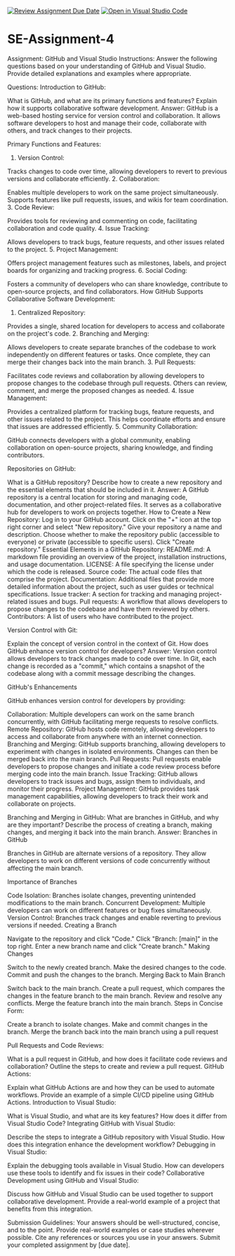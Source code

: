 [![Review Assignment Due Date](https://classroom.github.com/assets/deadline-readme-button-22041afd0340ce965d47ae6ef1cefeee28c7c493a6346c4f15d667ab976d596c.svg)](https://classroom.github.com/a/GvXCZgfk)
[![Open in Visual Studio Code](https://classroom.github.com/assets/open-in-vscode-2e0aaae1b6195c2367325f4f02e2d04e9abb55f0b24a779b69b11b9e10269abc.svg)](https://classroom.github.com/online_ide?assignment_repo_id=15603744&assignment_repo_type=AssignmentRepo)
# SE-Assignment-4
Assignment: GitHub and Visual Studio
Instructions:
Answer the following questions based on your understanding of GitHub and Visual Studio. Provide detailed explanations and examples where appropriate.

Questions:
Introduction to GitHub:

What is GitHub, and what are its primary functions and features? Explain how it supports collaborative software development.
Answer:
GitHub is a web-based hosting service for version control and collaboration. It allows software developers to host and manage their code, collaborate with others, and track changes to their projects.

Primary Functions and Features:

1. Version Control:

Tracks changes to code over time, allowing developers to revert to previous versions and collaborate efficiently.
2. Collaboration:

Enables multiple developers to work on the same project simultaneously.
Supports features like pull requests, issues, and wikis for team coordination.
3. Code Review:

Provides tools for reviewing and commenting on code, facilitating collaboration and code quality.
4. Issue Tracking:

Allows developers to track bugs, feature requests, and other issues related to the project.
5. Project Management:

Offers project management features such as milestones, labels, and project boards for organizing and tracking progress.
6. Social Coding:

Fosters a community of developers who can share knowledge, contribute to open-source projects, and find collaborators.
How GitHub Supports Collaborative Software Development:

1. Centralized Repository:

Provides a single, shared location for developers to access and collaborate on the project's code.
2. Branching and Merging:

Allows developers to create separate branches of the codebase to work independently on different features or tasks. Once complete, they can merge their changes back into the main branch.
3. Pull Requests:

Facilitates code reviews and collaboration by allowing developers to propose changes to the codebase through pull requests. Others can review, comment, and merge the proposed changes as needed.
4. Issue Management:

Provides a centralized platform for tracking bugs, feature requests, and other issues related to the project. This helps coordinate efforts and ensure that issues are addressed efficiently.
5. Community Collaboration:

GitHub connects developers with a global community, enabling collaboration on open-source projects, sharing knowledge, and finding contributors.

Repositories on GitHub:

What is a GitHub repository? Describe how to create a new repository and the essential elements that should be included in it.
Answer:
A GitHub repository is a central location for storing and managing code, documentation, and other project-related files. It serves as a collaborative hub for developers to work on projects together.
How to Create a New Repository:
Log in to your GitHub account.
Click on the "+" icon at the top right corner and select "New repository."
Give your repository a name and description.
Choose whether to make the repository public (accessible to everyone) or private (accessible to specific users).
Click "Create repository."
Essential Elements in a GitHub Repository:
README.md: A markdown file providing an overview of the project, installation instructions, and usage documentation.
LICENSE: A file specifying the license under which the code is released.
Source code: The actual code files that comprise the project.
Documentation: Additional files that provide more detailed information about the project, such as user guides or technical specifications.
Issue tracker: A section for tracking and managing project-related issues and bugs.
Pull requests: A workflow that allows developers to propose changes to the codebase and have them reviewed by others.
Contributors: A list of users who have contributed to the project.

Version Control with Git:

Explain the concept of version control in the context of Git. How does GitHub enhance version control for developers?
Answer: 
Version control allows developers to track changes made to code over time. In Git, each change is recorded as a "commit," which contains a snapshot of the codebase along with a commit message describing the changes.

GitHub's Enhancements

GitHub enhances version control for developers by providing:

Collaboration: Multiple developers can work on the same branch concurrently, with GitHub facilitating merge requests to resolve conflicts.
Remote Repository: GitHub hosts code remotely, allowing developers to access and collaborate from anywhere with an internet connection.
Branching and Merging: GitHub supports branching, allowing developers to experiment with changes in isolated environments. Changes can then be merged back into the main branch.
Pull Requests: Pull requests enable developers to propose changes and initiate a code review process before merging code into the main branch.
Issue Tracking: GitHub allows developers to track issues and bugs, assign them to individuals, and monitor their progress.
Project Management: GitHub provides task management capabilities, allowing developers to track their work and collaborate on projects.

Branching and Merging in GitHub:
What are branches in GitHub, and why are they important? Describe the process of creating a branch, making changes, and merging it back into the main branch.
Answer:
Branches in GitHub

Branches in GitHub are alternate versions of a repository. They allow developers to work on different versions of code concurrently without affecting the main branch.

Importance of Branches

Code Isolation: Branches isolate changes, preventing unintended modifications to the main branch.
Concurrent Development: Multiple developers can work on different features or bug fixes simultaneously.
Version Control: Branches track changes and enable reverting to previous versions if needed.
Creating a Branch

Navigate to the repository and click "Code."
Click "Branch: [main]" in the top right.
Enter a new branch name and click "Create branch."
Making Changes

Switch to the newly created branch.
Make the desired changes to the code.
Commit and push the changes to the branch.
Merging Back to Main Branch

Switch back to the main branch.
Create a pull request, which compares the changes in the feature branch to the main branch.
Review and resolve any conflicts.
Merge the feature branch into the main branch.
Steps in Concise Form:

Create a branch to isolate changes.
Make and commit changes in the branch.
Merge the branch back into the main branch using a pull request

Pull Requests and Code Reviews:

What is a pull request in GitHub, and how does it facilitate code reviews and collaboration? Outline the steps to create and review a pull request.
GitHub Actions:

Explain what GitHub Actions are and how they can be used to automate workflows. Provide an example of a simple CI/CD pipeline using GitHub Actions.
Introduction to Visual Studio:

What is Visual Studio, and what are its key features? How does it differ from Visual Studio Code?
Integrating GitHub with Visual Studio:

Describe the steps to integrate a GitHub repository with Visual Studio. How does this integration enhance the development workflow?
Debugging in Visual Studio:

Explain the debugging tools available in Visual Studio. How can developers use these tools to identify and fix issues in their code?
Collaborative Development using GitHub and Visual Studio:

Discuss how GitHub and Visual Studio can be used together to support collaborative development. Provide a real-world example of a project that benefits from this integration.


Submission Guidelines:
Your answers should be well-structured, concise, and to the point.
Provide real-world examples or case studies wherever possible.
Cite any references or sources you use in your answers.
Submit your completed assignment by [due date].
